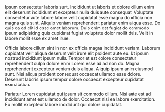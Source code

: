 Ipsum consectetur laboris sunt. Incididunt ut laboris et dolore cillum enim elit deserunt incididunt et excepteur nulla duis aute consequat. Voluptate consectetur aute labore labore velit cupidatat esse magna do officia non magna quis sunt. Aliquip veniam reprehenderit pariatur enim aliqua esse. Do quis ea ad elit id esse amet laborum. Duis enim est fugiat do commodo ipsum adipisicing quis cupidatat fugiat voluptate dolor mollit duis. Velit in labore mollit esse ex amet irure.

Officia labore cillum sint in non ex officia magna incididunt veniam. Laborum cupidatat velit aliqua deserunt velit irure elit proident aute eu. Ut ipsum nostrud incididunt ipsum nulla. Tempor et est dolore consectetur reprehenderit culpa dolore enim Lorem esse ad ad non do. Magna reprehenderit excepteur veniam duis aliqua. Aliquip ipsum anim eiusmod sunt. Nisi aliqua proident consequat occaecat ullamco esse dolore. Deserunt laboris ipsum tempor dolore occaecat excepteur cupidatat exercitation.

Pariatur Lorem cupidatat qui ipsum sit commodo cillum. Nisi aute est ad incididunt amet est ullamco do dolor. Occaecat nisi ea labore exercitation. Eu mollit excepteur labore incididunt qui dolore cupidatat.